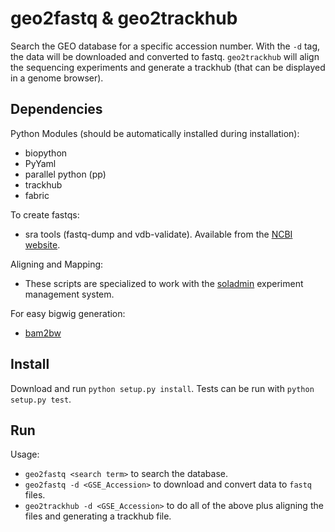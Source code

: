 geo2fastq & geo2trackhub
========================

Search the GEO database for a specific accession number. With the `-d` tag, the data will be downloaded and converted to fastq. `geo2trackhub` will align the sequencing experiments and generate a trackhub (that can be displayed in a genome browser).


## Dependencies

Python Modules (should be automatically installed during installation):

* biopython
* PyYaml
* parallel python (pp)
* trackhub
* fabric

To create fastqs:

* sra tools (fastq-dump and vdb-validate). Available from the [NCBI website](http://www.ncbi.nlm.nih.gov/Traces/sra/?view=software).

Aligning and Mapping:

* These scripts are specialized to work with the [soladmin](https://bitbucket.org/simonvh/soladmin) experiment management system.

For easy bigwig generation:

* [bam2bw](https://bitbucket.org/simonvh/bam2bw)


## Install

Download and run `python setup.py install`. Tests can be run with `python setup.py test`.


## Run

Usage: 

* `geo2fastq <search term>` to search the database.
* `geo2fastq -d <GSE_Accession>` to download and convert data to `fastq` files.
* `geo2trackhub -d <GSE_Accession>` to do all of the above plus aligning the files and generating a trackhub file.

